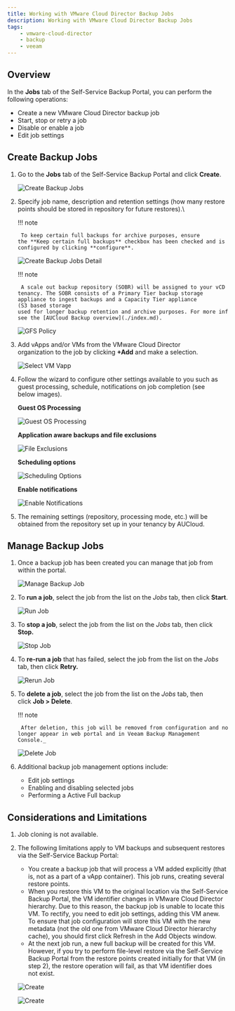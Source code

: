 ```yaml
---
title: Working with VMware Cloud Director Backup Jobs
description: Working with VMware Cloud Director Backup Jobs
tags: 
    - vmware-cloud-director
    - backup
    - veeam
---
```


## Overview

In the **Jobs** tab of the Self-Service Backup Portal, you can perform the following operations:

- Create a new VMware Cloud Director backup job
- Start, stop or retry a job
- Disable or enable a job
- Edit job settings

## Create Backup Jobs

1. Go to the **Jobs** tab of the Self-Service Backup Portal and click **Create**.

    ![Create Backup Jobs](./assets/create_backup_jobs.png)

1. Specify job name, description and retention settings (how many restore points should be stored in repository for future restores).\\

    !!! note

        To keep certain full backups for archive purposes, ensure the **Keep certain full backups** checkbox has been checked and is configured by clicking **configure**.

    ![Create Backup Jobs Detail](./assets/create_backup_jobs_detail.png)

    !!! note

        A scale out backup repository (SOBR) will be assigned to your vCD tenancy. The SOBR consists of a Primary Tier backup storage appliance to ingest backups and a Capacity Tier appliance (S3 based storage used for longer backup retention and archive purposes. For more information please see the [AUCloud Backup overview](./index.md).

    ![GFS Policy](./assets/gfs_retention_policy.png)

2. Add vApps and/or VMs from the VMware Cloud Director organization to the job by clicking **+Add** and make a selection.

    ![Select VM Vapp](./assets/backup_vm_vapp.png)

3. Follow the wizard to configure other settings available to you such as guest processing, schedule, notifications on job completion (see below images).

    **Guest OS Processing**

    ![Guest OS Processing](./assets/guest_os_processing.png)

    **Application aware backups and file exclusions**

    ![File Exclusions](./assets/file_exclusions.png)

    **Scheduling options**

    ![Scheduling Options](./assets/scheduling_options.png)

    **Enable notifications**

    ![Enable Notifications](./assets/enable_notifications.png)

4. The remaining settings (repository, processing mode, etc.) will be obtained from the repository set up in your tenancy by AUCloud.

## Manage Backup Jobs

1. Once a backup job has been created you can manage that job from within the portal.

    ![Manage Backup Job](./assets/manage_backup_job.png)

1. To **run a job**, select the job from the list on the _Jobs_ tab, then click **Start**.

    ![Run Job](./assets/run_a_job.png)

1. To **stop a job**, select the job from the list on the _Jobs_ tab, then click **Stop.**

    ![Stop Job](./assets/stop_a_job.png)

1. To **re-run a job** that has failed, select the job from the list on the _Jobs_ tab, then click **Retry.**

    ![Rerun Job](./assets/rerun_job.png)

1. To **delete a job**, select the job from the list on the _Jobs_ tab, then click **Job > Delete**.

    !!! note

        After deletion, this job will be removed from configuration and no longer appear in web portal and in Veeam Backup Management Console._

    ![Delete Job](./assets/delete_a_job.png)

1. Additional backup job management options include:

    - Edit job settings
    - Enabling and disabling selected jobs
    - Performing a Active Full backup

## Considerations and Limitations

1. Job cloning is not available.

1. The following limitations apply to VM backups and subsequent restores via the Self-Service Backup Portal:

    - You create a backup job that will process a VM added explicitly (that is, not as a part of a vApp container). This job runs, creating several restore points.
    - When you restore this VM to the original location via the Self-Service Backup Portal, the VM identifier changes in VMware Cloud Director hierarchy. Due to this reason, the backup job is unable to locate this VM. To rectify, you need to edit job settings, adding this VM anew. To ensure that job configuration will store this VM with the new metadata (not the old one from VMware Cloud Director hierarchy cache), you should first click Refresh in the Add Objects window.
    - At the next job run, a new full backup will be created for this VM. However, if you try to perform file-level restore via the Self-Service Backup Portal from the restore points created initially for that VM (in step 2), the restore operation will fail, as that VM identifier does not exist.

    ![Create](./assets/create_2.png)

    ![Create](./assets/create_3.png)